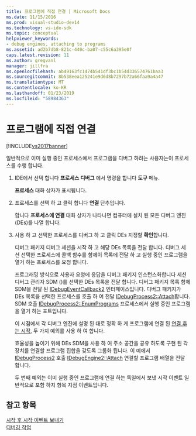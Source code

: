 ```yaml
---
title: 프로그램에 직접 연결 | Microsoft Docs
ms.date: 11/15/2016
ms.prod: visual-studio-dev14
ms.technology: vs-ide-sdk
ms.topic: conceptual
helpviewer_keywords:
- debug engines, attaching to programs
ms.assetid: ad2b7db8-821c-440c-ba07-c55c6a395e0f
caps.latest.revision: 11
ms.author: gregvanl
manager: jillfra
ms.openlocfilehash: ab49163fc1474b541df3bc1b54d336574761baa3
ms.sourcegitcommit: 8b538eea125241e9d6d8b7297b72a66faa9a4a47
ms.translationtype: MT
ms.contentlocale: ko-KR
ms.lasthandoff: 01/23/2019
ms.locfileid: "58984363"
---
```

# <a name="attaching-directly-to-a-program"></a>프로그램에 직접 연결
[!INCLUDE[vs2017banner](../../includes/vs2017banner.md)]

일반적으로 이미 실행 중인 프로세스에서 프로그램을 디버그 하려는 사용자는이 프로세스를 수행 합니다.  
  
1. IDE에서 선택 합니다 **프로세스 디버그** 에서 명령을 합니다 **도구** 메뉴.  
  
    **프로세스** 대화 상자가 표시됩니다.  
  
2. 프로세스를 선택 하 고 클릭 합니다 **연결** 단추입니다.  
  
    합니다 **프로세스에 연결** 대화 상자가 나타나면 컴퓨터에 설치 된 모든 디버그 엔진 (DEs)를 나열 합니다.  
  
3. 사용 하 고 선택한 프로세스를 디버그 하 고 클릭 DEs 지정할 **확인**합니다.  
  
   디버그 패키지 디버그 세션을 시작 하 고 해당 DEs 목록을 전달 합니다. 디버그 세션 선택한 프로세스에 콜백 함수를 함께이 목록에 전달 하 고 실행 중인 프로그램을 열거 하는 프로세스를 요청 합니다.  
  
   프로그래밍 방식으로 사용자 요청에 응답을 디버그 패키지 인스턴스화합니다 세션 디버그 관리자 SDM ()를 선택한 DEs 목록을 전달 합니다. 디버그 패키지 목록 함께 SDM을 전달 된 [IDebugEventCallback2](../../extensibility/debugger/reference/idebugeventcallback2.md) 인터페이스입니다. 디버그 패키지가 DEs 목록을 선택한 프로세스를 호출 하 여 전달 [IDebugProcess2::Attach](../../extensibility/debugger/reference/idebugprocess2-attach.md)합니다. SDM 호출 [IDebugProcess2::EnumPrograms](../../extensibility/debugger/reference/idebugprocess2-enumprograms.md) 프로세스에서 실행 중인 프로그램을 열거 하는 포트입니다.  
  
   이 시점에서 각 디버그 엔진에 설명 된 대로 정확 하 게 프로그램에 연결 된 [연결 후는 시작](../../extensibility/debugger/attaching-after-a-launch.md), 두 가지 예외를 사용 하 여 합니다.  
  
   효율성을 높이기 위해 DEs SDM을 사용 하 여 주소 공간을 공유 하도록 구현 된 각 장치를 연결할 프로그램 집합을 갖도록 그룹화 됩니다. 이 예에서 [IDebugProcess2](../../extensibility/debugger/reference/idebugprocess2.md) 호출 [IDebugEngine2::Attach](../../extensibility/debugger/reference/idebugengine2-attach.md) 연결할 프로그램 배열을 전달 합니다.  
  
   두 번째 예외는 이미 실행 중인 프로그램에 연결 하는 독일에서 보낸 시작 이벤트 일반적으로 포함 하지 항목 지점 이벤트입니다.  
  
## <a name="see-also"></a>참고 항목  
 [시작 후 시작 이벤트 보내기](../../extensibility/debugger/sending-startup-events-after-a-launch.md)   
 [디버깅 작업](../../extensibility/debugger/debugging-tasks.md)
